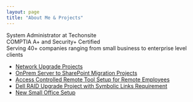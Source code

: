 ```yaml
---
layout: page
title: "About Me & Projects"
---
```


System Administrator at Techonsite  
COMPTIA A+ and Security+ Certified  
Serving 40+ companies ranging from small business to enterprise level clients  

- [Network Upgrade Projects](network-project.pdf)
- [OnPrem Server to SharePoint Migration Projects](SharePoint%20Migration%20Project.pdf)
- [Access Controlled Remote Tool Setup for Remote Employees](Project1.pdf)
- [Dell RAID Upgrade Project with Symbolic Links Requirement](Project2.pdf)
- [New Small Office Setup](Office%20Setup.pdf)
